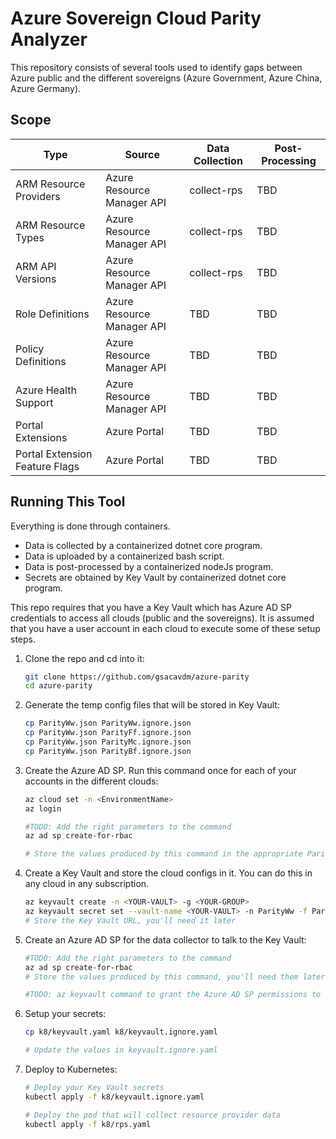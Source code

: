 # Azure Sovereign Cloud Parity Analyzer
This repository consists of several tools used to identify gaps between Azure public and the different sovereigns (Azure Government, Azure China, Azure Germany).

## Scope
| Type | Source | Data Collection | Post-Processing |
|------|--------|-----------------|-----------------|
| ARM Resource Providers | Azure Resource Manager API | collect-rps | TBD |
| ARM Resource Types | Azure Resource Manager API | collect-rps | TBD |
| ARM API Versions | Azure Resource Manager API | collect-rps | TBD |
| Role Definitions | Azure Resource Manager API | TBD | TBD |
| Policy Definitions | Azure Resource Manager API | TBD | TBD |
| Azure Health Support | Azure Resource Manager API | TBD | TBD |
| Portal Extensions | Azure Portal | TBD | TBD |
| Portal Extension Feature Flags | Azure Portal | TBD | TBD |

## Running This Tool
Everything is done through containers.

* Data is collected by a containerized dotnet core program. 
* Data is uploaded by a containerized bash script.
* Data is post-processed by a containerized nodeJs program.
* Secrets are obtained by Key Vault by containerized dotnet core program.

This repo requires that you have a Key Vault which has Azure AD SP credentials to access all clouds (public and the sovereigns). It is assumed that you have a user account in each cloud to execute some of these setup steps.

1. Clone the repo and cd into it:

    ```bash
    git clone https://github.com/gsacavdm/azure-parity
    cd azure-parity
    ```

1. Generate the temp config files that will be stored in Key Vault:

    ```bash
    cp ParityWw.json ParityWw.ignore.json
    cp ParityWw.json ParityFf.ignore.json
    cp ParityWw.json ParityMc.ignore.json
    cp ParityWw.json ParityBf.ignore.json
    ```
    
1. Create the Azure AD SP. Run this command once for each of your accounts in the different clouds:

    ```bash
    az cloud set -n <EnvironmentName>
    az login

    #TODO: Add the right parameters to the command
    az ad sp create-for-rbac

    # Store the values produced by this command in the appropriate ParityXx.ignore.json file
    ```

1. Create a Key Vault and store the cloud configs in it. You can do this in any cloud in any subscription.

    ```bash
    az keyvault create -n <YOUR-VAULT> -g <YOUR-GROUP>
    az keyvault secret set --vault-name <YOUR-VAULT> -n ParityWw -f ParityWw.ignore.json
    # Store the Key Vault URL, you'll need it later
    ```

1. Create an Azure AD SP for the data collector to talk to the Key Vault:

    ```bash
    #TODO: Add the right parameters to the command
    az ad sp create-for-rbac
    # Store the values produced by this command, you'll need them later.

    #TODO: az keyvault command to grant the Azure AD SP permissions to the key vault
    ```

1. Setup your secrets:

    ```bash
    cp k8/keyvault.yaml k8/keyvault.ignore.yaml

    # Update the values in keyvault.ignore.yaml
    ```

1. Deploy to Kubernetes:

    ```bash
    # Deploy your Key Vault secrets
    kubectl apply -f k8/keyvault.ignore.yaml

    # Deploy the pod that will collect resource provider data
    kubectl apply -f k8/rps.yaml
    
    ```
